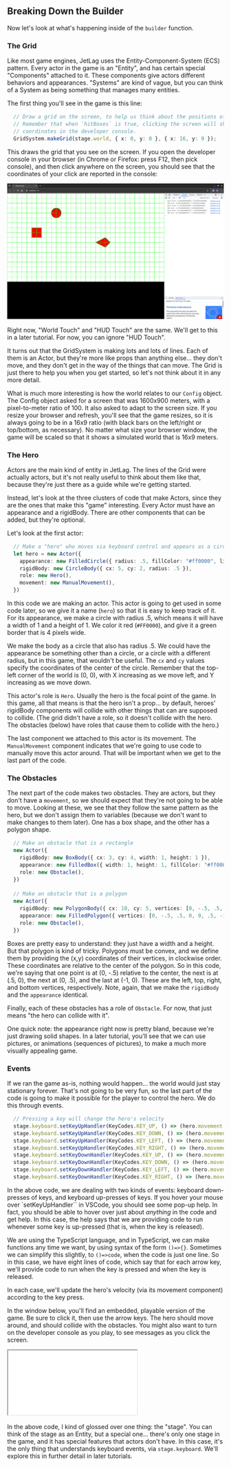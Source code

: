 ## Breaking Down the Builder

Now let's look at what's happening inside of the `builder` function.

### The Grid

Like most game engines, JetLag uses the Entity-Component-System (ECS) pattern.
Every actor in the game is an "Entity", and has certain special "Components"
attached to it.  These components give actors different behaviors and
appearances.  "Systems" are kind of vague, but you can think of a System as
being something that manages many entities.

The first thing you'll see in the game is this line:

```typescript
  // Draw a grid on the screen, to help us think about the positions of actors.
  // Remember that when `hitBoxes` is true, clicking the screen will show
  // coordinates in the developer console.
  GridSystem.makeGrid(stage.world, { x: 0, y: 0 }, { x: 16, y: 9 });
```

This draws the grid that you see on the screen.  If you open the developer
console in your browser (in Chrome or Firefox: press F12, then pick console),
and then click anywhere on the screen, you should see that the coordinates of
your click are reported in the console:

![When hitboxes are true, click positions are reported](./world_touch.png)

Right now, "World Touch" and "HUD Touch" are the same.  We'll get to this in a
later tutorial.  For now, you can ignore "HUD Touch".

It turns out that the GridSystem is making lots and lots of lines.  Each of them
is an Actor, but they're more like props than anything else... they don't move,
and they don't get in the way of the things that can move.  The Grid is just
there to help you when you get started, so let's not think about it in any more
detail.

What is much more interesting is how the world relates to our `Config` object.
The Config object asked for a screen that was 1600x900 meters, with a
pixel-to-meter ratio of 100.  It also asked to adapt to the screen size.  If you
resize your browser and refresh, you'll see that the game resizes, so it is
always going to be in a 16x9 ratio (with black bars on the left/right or
top/bottom, as necessary).  No matter what size your browser window, the game
will be scaled so that it shows a simulated world that is 16x9 meters.

### The Hero

Actors are the main kind of entity in JetLag.  The lines of the Grid were
actually actors, but it's not really useful to think about them like that,
because they're just there as a guide while we're getting started.  

Instead, let's look at the three clusters of code that make Actors, since they
are the ones that make this "game" interesting.  Every Actor must have an
appearance and a rigidBody.  There are other components that can be added, but
they're optional.  

Let's look at the first actor:

```typescript
  // Make a "hero" who moves via keyboard control and appears as a circle
  let hero = new Actor({
    appearance: new FilledCircle({ radius: .5, fillColor: "#ff0000", lineWidth: 4, lineColor: "#00ff00" }),
    rigidBody: new CircleBody({ cx: 5, cy: 2, radius: .5 }),
    role: new Hero(),
    movement: new ManualMovement(),
  })
```

In this code we are making an actor.  This actor is going to get used in some
code later, so we give it a name (`hero`) so that it is easy to keep track of
it. For its appearance, we make a circle with radius .5, which means it will
have a width of 1 and a height of 1.  We color it red (`#FF0000`), and give it a
green border that is 4 pixels wide.

We make the body as a circle that also has radius .5.  We could have the
appearance be something other than a circle, or a circle with a different
radius, but in this game, that wouldn't be useful.  The `cx` and `cy` values
specify the coordinates of the center of the circle.  Remember that the top-left
corner of the world is (0, 0), with X increasing as we move left, and Y
increasing as we move down.

This actor's role is `Hero`.  Usually the hero is the focal point of the game.
In this game, all that means is that the hero isn't a prop... by default,
heroes' rigidBody components will collide with other things that can are
supposed to collide.  (The grid didn't have a role, so it doesn't collide with
the hero.  The obstacles (below) have roles that cause them to collide with the
hero.)

The last component we attached to this actor is its movement.  The
`ManualMovement` component indicates that we're going to use code to manually
move this actor around.  That will be important when we get to the last part of
the code.

### The Obstacles

The next part of the code makes two obstacles.  They are actors, but they don't
have a `movement`, so we should expect that they're not going to be able to
move.  Looking at these, we see that they follow the same pattern as the hero,
but we don't assign them to variables (because we don't want to make changes to
them later).  One has a box shape, and the other has a polygon shape.

```typescript
  // Make an obstacle that is a rectangle
  new Actor({
    rigidBody: new BoxBody({ cx: 3, cy: 4, width: 1, height: 1 }),
    appearance: new FilledBox({ width: 1, height: 1, fillColor: "#ff0000", lineWidth: 4, lineColor: "#00ff00" }),
    role: new Obstacle(),
  })

  // Make an obstacle that is a polygon
  new Actor({
    rigidBody: new PolygonBody({ cx: 10, cy: 5, vertices: [0, -.5, .5, 0, 0, .5, -1, 0] }),
    appearance: new FilledPolygon({ vertices: [0, -.5, .5, 0, 0, .5, -1, 0], fillColor: "#ff0000", lineWidth: 4, lineColor: "#00ff00" }),
    role: new Obstacle(),
  })
```

Boxes are pretty easy to understand: they just have a width and a height.  But
that polygon is kind of tricky.  Polygons must be convex, and we define them by
providing the (x,y) coordinates of their vertices, in clockwise order.  These
coordinates are relative to the center of the polygon.  So in this code, we're
saying that one point is at (0, -.5) relative to the center, the next is at (.5,
0), the next at (0, .5), and the last at (-1, 0).  These are the left, top,
right, and bottom vertices, respectively.  Note, again, that we make the
`rigidBody` and the `appearance` identical.

Finally, each of these obstacles has a role of `Obstacle`.  For now, that just
means "the hero can collide with it".

One quick note: the appearance right now is pretty bland, because we're just
drawing solid shapes.  In a later tutorial, you'll see that we can use pictures,
or animations (sequences of pictures), to make a much more visually appealing
game.

### Events

If we ran the game as-is, nothing would happen... the world would just stay
stationary forever.  That's not going to be very fun, so the last part of the
code is going to make it possible for the player to control the hero.  We do
this through events.

```typescript
  // Pressing a key will change the hero's velocity
  stage.keyboard.setKeyUpHandler(KeyCodes.KEY_UP, () => (hero.movement as ManualMovement).updateYVelocity(0));
  stage.keyboard.setKeyUpHandler(KeyCodes.KEY_DOWN, () => (hero.movement as ManualMovement).updateYVelocity(0));
  stage.keyboard.setKeyUpHandler(KeyCodes.KEY_LEFT, () => (hero.movement as ManualMovement).updateXVelocity(0));
  stage.keyboard.setKeyUpHandler(KeyCodes.KEY_RIGHT, () => (hero.movement as ManualMovement).updateXVelocity(0));
  stage.keyboard.setKeyDownHandler(KeyCodes.KEY_UP, () => (hero.movement as ManualMovement).updateYVelocity(-5));
  stage.keyboard.setKeyDownHandler(KeyCodes.KEY_DOWN, () => (hero.movement as ManualMovement).updateYVelocity(5));
  stage.keyboard.setKeyDownHandler(KeyCodes.KEY_LEFT, () => (hero.movement as ManualMovement).updateXVelocity(-5));
  stage.keyboard.setKeyDownHandler(KeyCodes.KEY_RIGHT, () => (hero.movement as ManualMovement).updateXVelocity(5));
```

In the above code, we are dealing with two kinds of events: keyboard
down-presses of keys, and keyboard up-presses of keys.  If you hover your mouse
over `setKeyUpHandler`` in VSCode, you should see some pop-up help.  In fact,
you should be able to hover over just about *anything* in the code and get help.
In this case, the help says that we are providing code to run whenever some key
is up-pressed (that is, when the key is released).

We are using the TypeScript language, and in TypeScript, we can make functions
any time we want, by using syntax of the form `()=>{}`.  Sometimes we can
simplify this slightly, to `()=>code`, when the code is just one line.  So in
this case, we have eight lines of code, which say that for each arrow key, we'll
provide code to run when the key is pressed and when the key is released.

In each case, we'll update the hero's velocity (via its movement component)
according to the key press.

In the window below, you'll find an embedded, playable version of the game.  Be
sure to click it, then use the arrow keys.  The hero should move around, and
should collide with the obstacles.  You might also want to turn on the developer
console as you play, to see messages as you click the screen.

<iframe src="./game_01.iframe.html"></iframe>

In the above code, I kind of glossed over one thing: the "stage".  You can think
of the stage as an Entity, but a special one... there's only one stage in the
game, and it has special features that actors don't have.  In this case, it's
the only thing that understands keyboard events, via `stage.keyboard`.  We'll
explore this in further detail in later tutorials.
